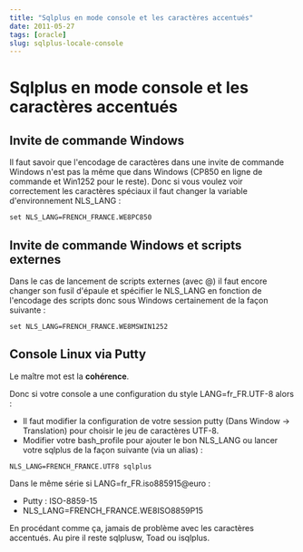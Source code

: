 ```yaml
---
title: "Sqlplus en mode console et les caractères accentués"
date: 2011-05-27
tags: [oracle]
slug: sqlplus-locale-console
---
```

# Sqlplus en mode console et les caractères accentués

## Invite de commande Windows
Il faut savoir que l'encodage de caractères dans une invite de commande Windows n'est pas la même que dans Windows (CP850 en ligne de commande et Win1252 pour le reste). Donc si vous voulez voir correctement les caractères spéciaux il faut changer la variable d'environnement NLS_LANG : 

```
set NLS_LANG=FRENCH_FRANCE.WE8PC850
```

## Invite de commande Windows et scripts externes

Dans le cas de lancement de scripts externes (avec @) il faut encore changer son fusil d'épaule et spécifier le NLS_LANG en fonction de l'encodage des scripts donc sous Windows certainement de la façon suivante :

```
set NLS_LANG=FRENCH_FRANCE.WE8MSWIN1252
```

## Console Linux via Putty

Le maître mot est la **cohérence**.

Donc si votre console a une configuration du style LANG=fr_FR.UTF-8 alors :

* Il faut modifier la configuration de votre session putty (Dans Window -> Translation) pour choisir le jeu de caractères UTF-8.
* Modifier votre bash_profile pour ajouter le bon NLS_LANG ou lancer votre sqlplus de la façon suivante (via un alias) : 

```
NLS_LANG=FRENCH_FRANCE.UTF8 sqlplus
```

Dans le même série si LANG=fr_FR.iso885915@euro : 

* Putty : ISO-8859-15
* NLS_LANG=FRENCH_FRANCE.WE8ISO8859P15

En procédant comme ça, jamais de problème avec les caractères accentués. Au pire il reste sqlplusw, Toad ou isqlplus.







